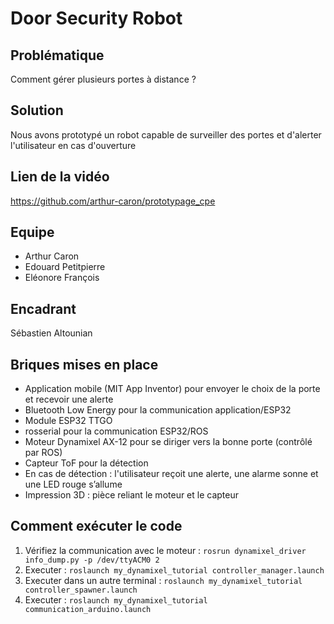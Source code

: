 # Door Security Robot
## Problématique
Comment gérer plusieurs portes à distance ?

## Solution
Nous avons prototypé un robot capable de surveiller des portes et d'alerter l'utilisateur en cas d'ouverture

## Lien de la vidéo
<https://github.com/arthur-caron/prototypage_cpe>
## Equipe 
- Arthur Caron
- Edouard Petitpierre
- Eléonore François

## Encadrant
Sébastien Altounian

## Briques mises en place
- Application mobile (MIT App Inventor) pour envoyer le choix de la porte et recevoir une alerte
- Bluetooth Low Energy pour la communication application/ESP32
- Module ESP32 TTGO
- rosserial pour la communication ESP32/ROS
- Moteur Dynamixel AX-12 pour se diriger vers la bonne porte (contrôlé par ROS)
- Capteur ToF pour la détection
- En cas de détection : l'utilisateur reçoit une alerte, une alarme sonne et une LED rouge s’allume
- Impression 3D : pièce reliant le moteur et le capteur

## Comment exécuter le code
1. Vérifiez la communication avec le moteur : `rosrun dynamixel_driver info_dump.py -p /dev/ttyACM0 2`
2. Executer : `roslaunch my_dynamixel_tutorial controller_manager.launch`
3. Executer dans un autre terminal : `roslaunch my_dynamixel_tutorial controller_spawner.launch`
4. Executer : `roslaunch my_dynamixel_tutorial communication_arduino.launch`

